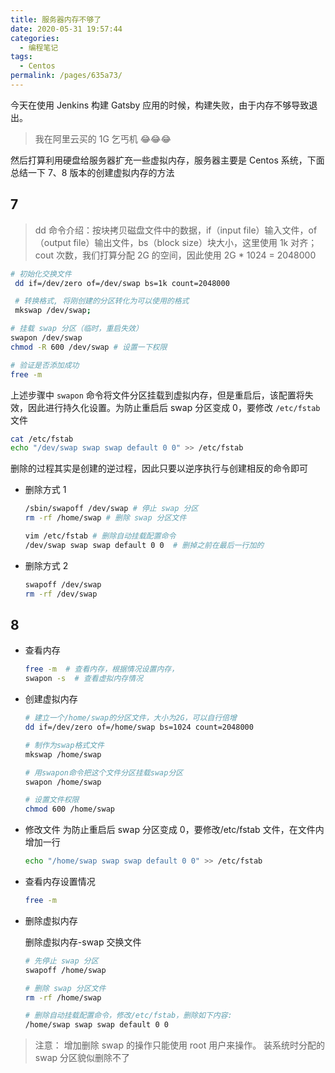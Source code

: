 ```yaml
---
title: 服务器内存不够了
date: 2020-05-31 19:57:44
categories:
  - 编程笔记
tags:
  - Centos
permalink: /pages/635a73/
---
```


今天在使用 Jenkins 构建 Gatsby 应用的时候，构建失败，由于内存不够导致退出。

> 我在阿里云买的 1G 乞丐机 😂😂😂

然后打算利用硬盘给服务器扩充一些虚拟内存，服务器主要是 Centos 系统，下面总结一下 7、8 版本的创建虚拟内存的方法

## 7

> dd 命令介绍：按块拷贝磁盘文件中的数据，if（input file）输入文件，of（output file）输出文件，bs（block size）块大小，这里使用 1k 对齐；cout 次数，我们打算分配 2G 的空间，因此使用 2G \* 1024 = 2048000

```bash
# 初始化交换文件
 dd if=/dev/zero of=/dev/swap bs=1k count=2048000

 # 转换格式, 将刚创建的分区转化为可以使用的格式
 mkswap /dev/swap;

# 挂载 swap 分区（临时，重启失效）
swapon /dev/swap
chmod -R 600 /dev/swap # 设置一下权限

# 验证是否添加成功
free -m
```

上述步骤中 `swapon` 命令将文件分区挂载到虚拟内存，但是重启后，该配置将失效，因此进行持久化设置。为防止重启后 swap 分区变成 0，要修改 `/etc/fstab` 文件

```bash
cat /etc/fstab
echo "/dev/swap swap swap default 0 0" >> /etc/fstab
```

删除的过程其实是创建的逆过程，因此只要以逆序执行与创建相反的命令即可

- 删除方式 1

  ```bash
  /sbin/swapoff /dev/swap # 停止 swap 分区
  rm -rf /home/swap # 删除 swap 分区文件

  vim /etc/fstab # 删除自动挂载配置命令
  /dev/swap swap swap default 0 0  # 删掉之前在最后一行加的
  ```

- 删除方式 2

  ```bash
  swapoff /dev/swap
  rm -rf /dev/swap
  ```

## 8

- 查看内存

  ```bash
  free -m  # 查看内存，根据情况设置内存，
  swapon -s  # 查看虚拟内存情况
  ```

- 创建虚拟内存

  ```bash
  # 建立一个/home/swap的分区文件，大小为2G，可以自行倍增
  dd if=/dev/zero of=/home/swap bs=1024 count=2048000

  # 制作为swap格式文件
  mkswap /home/swap

  # 用swapon命令把这个文件分区挂载swap分区
  swapon /home/swap

  # 设置文件权限
  chmod 600 /home/swap
  ```

- 修改文件
  为防止重启后 swap 分区变成 0，要修改/etc/fstab 文件，在文件内增加一行

  ```bash
  echo "/home/swap swap swap default 0 0" >> /etc/fstab
  ```

- 查看内存设置情况

  ```bash
  free -m
  ```

- 删除虚拟内存

  删除虚拟内存-swap 交换文件

  ```bash
  # 先停止 swap 分区
  swapoff /home/swap

  # 删除 swap 分区文件
  rm -rf /home/swap

  # 删除自动挂载配置命令，修改/etc/fstab，删除如下内容:
  /home/swap swap swap default 0 0
  ```

> 注意：
> 增加删除 swap 的操作只能使用 root 用户来操作。
> 装系统时分配的 swap 分区貌似删除不了
